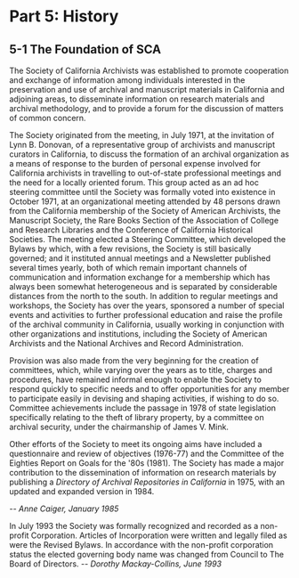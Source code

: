 # Part 5: History

## 5-1 The Foundation of SCA

The Society of California Archivists was established to promote cooperation and exchange of information among individuals interested in the preservation and use of archival and manuscript materials in California and adjoining areas, to disseminate information on research materials and archival methodology, and to provide a forum for the discussion of matters of common concern.

The Society originated from the meeting, in July 1971, at the invitation of Lynn B. Donovan, of a representative group of archivists and manuscript curators in California, to discuss the formation of an archival organization as a means of response to the burden of personal expense involved for California archivists in travelling to out-of-state professional meetings and the need for a locally oriented forum. This group acted as an ad hoc steering committee until the Society was formally voted into existence in October 1971, at an organizational meeting attended by 48 persons drawn from the California membership of the Society of American Archivists, the Manuscript Society, the Rare Books Section of the Association of College and Research Libraries and the Conference of California Historical Societies. The meeting elected a Steering Committee, which developed the Bylaws by which, with a few revisions, the Society is still basically governed; and it instituted annual meetings and a Newsletter published several times yearly, both of which remain important channels of communication and information exchange for a membership which has always been somewhat heterogeneous and is separated by considerable distances from the north to the south. In addition to regular meetings and workshops, the Society has over the years, sponsored a number of special events and activities to further professional education and raise the profile of the archival community in California, usually working in conjunction with other organizations and institutions, including the Society of American Archivists and the National Archives and Record Administration.

Provision was also made from the very beginning for the creation of committees, which, while varying over the years as to title, charges and procedures, have remained informal enough to enable the Society to respond quickly to specific needs and to offer opportunities for any member to participate easily in devising and shaping activities, if wishing to do so. Committee achievements include the passage in 1978 of state legislation specifically relating to the theft of library property, by a committee on archival security, under the chairmanship of James V. Mink.

Other efforts of the Society to meet its ongoing aims have included a questionnaire and review of objectives (1976-77) and the Committee of the Eighties Report on Goals for the '80s (1981). The Society has made a major contribution to the dissemination of information on research materials by publishing a _Directory of Archival Repositories in California_ in 1975, with an updated and expanded version in 1984.

_-- Anne Caiger, January 1985_

In July 1993 the Society was formally recognized and recorded as a non-profit Corporation. Articles of Incorporation were written and legally filed as were the Revised Bylaws. In accordance with the non-profit corporation status the elected governing body name was changed from Council to The Board of Directors.
_-- Dorothy Mackay-Collins, June 1993_

